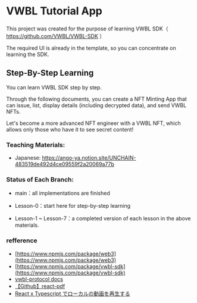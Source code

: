 # VWBL Tutorial App 　

This project was created for the purpose of learning VWBL SDK（ https://github.com/VWBL/VWBL-SDK ）

The required UI is already in the template, so you can concentrate on learning the SDK.

## Step-By-Step Learning

You can learn VWBL SDK step by step.

Through the following documents, you can create a NFT Minting App that can issue, list, display details (including decrypted data), and send VWBL NFTs.

Let's become a more advanced NFT engineer with a VWBL NFT, which allows only those who have it to see secret content!

### Teaching Materials:

- Japanese: https://ango-ya.notion.site/UNCHAIN-483519de492d4ce09559f2a20069a77b

### Status of Each Branch:

- main：all implementations are finished

- Lesson-0：start here for step-by-step learning

- Lesson-1 ~ Lesson-7：a completed version of each lesson in the above materials.

### refference

- [https://www.npmjs.com/package/web3](https://www.npmjs.com/package/web3)
- [https://www.npmjs.com/package/vwbl-sdk](https://www.npmjs.com/package/vwbl-sdk)
- [vwbl-protocol docs](https://docs.vwbl-protocol.org/end-point-for-vwbl)
- [【Github】react-pdf](https://github.com/wojtekmaj/react-pdf)
- [React x Typescript でローカルの動画を再生する](https://qiita.com/ko-izumi/items/983eb9421350a5d080f3)

